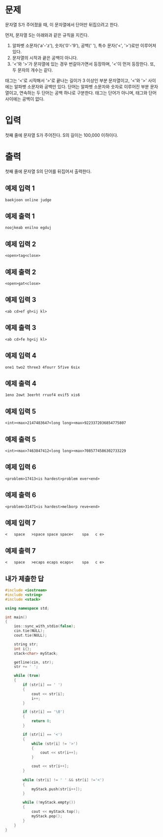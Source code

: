 문제
=================
문자열 S가 주어졌을 때, 이 문자열에서 단어만 뒤집으려고 한다.

먼저, 문자열 S는 아래와과 같은 규칙을 지킨다.

1. 알파벳 소문자('a'-'z'), 숫자('0'-'9'), 공백(' '), 특수 문자('<', '>')로만 이루어져 있다.
2. 문자열의 시작과 끝은 공백이 아니다.
3. '<'와 '>'가 문자열에 있는 경우 번갈아가면서 등장하며, '<'이 먼저 등장한다. 또, 두 문자의 개수는 같다.

태그는 '<'로 시작해서 '>'로 끝나는 길이가 3 이상인 부분 문자열이고, '<'와 '>' 사이에는 알파벳 소문자와 공백만 있다. 단어는 알파벳 소문자와 숫자로 이루어진 부분 문자열이고, 연속하는 두 단어는 공백 하나로 구분한다. 태그는 단어가 아니며, 태그와 단어 사이에는 공백이 없다.

입력
=============
첫째 줄에 문자열 S가 주어진다. S의 길이는 100,000 이하이다.

출력
============
첫째 줄에 문자열 S의 단어를 뒤집어서 출력한다.

예제 입력 1 
----------------
```
baekjoon online judge
```
예제 출력 1
----------------
```
noojkeab enilno egduj
```
예제 입력 2 
----------------
```
<open>tag<close>
```
예제 출력 2 
----------------
```
<open>gat<close>
```
예제 입력 3 
----------------
```
<ab cd>ef gh<ij kl>
```
예제 출력 3 
----------------
```
<ab cd>fe hg<ij kl>
```
예제 입력 4 
----------------
```
one1 two2 three3 4fourr 5five 6six
```
예제 출력 4 
----------------
```
1eno 2owt 3eerht rruof4 evif5 xis6
```
예제 입력 5 
----------------
```
<int><max>2147483647<long long><max>9223372036854775807
```
예제 출력 5 
----------------
```
<int><max>7463847412<long long><max>7085774586302733229
```
예제 입력 6 
----------------
```
<problem>17413<is hardest>problem ever<end>
```
예제 출력 6 
----------------
```
<problem>31471<is hardest>melborp reve<end>
```
예제 입력 7 
----------------
```
<   space   >space space space<    spa   c e>
```
예제 출력 7 
----------------
```
<   space   >ecaps ecaps ecaps<    spa   c e>
```

내가 제출한 답
-------------------
```cpp
#include <iostream>
#include <string>
#include <stack>

using namespace std;

int main()
{
	ios::sync_with_stdio(false);
	cin.tie(NULL);
	cout.tie(NULL);

	string str;
	int i{};
	stack<char> myStack;

	getline(cin, str);
	str += ' ';

	while (true)
	{
		if (str[i] == ' ')
		{
			cout << str[i];
			i++;
		}

		if (str[i] == '\0')
		{
			return 0;
		}

		if (str[i] == '<')
		{
			while (str[i] != '>')
			{
				cout << str[i++];
			}

			cout << str[i++];
		}
		
		while (str[i] != ' ' && str[i] !='<')
		{
			myStack.push(str[i++]);
		}

		while (!myStack.empty())
		{
			cout << myStack.top();
			myStack.pop();
		}
	}
}
```
